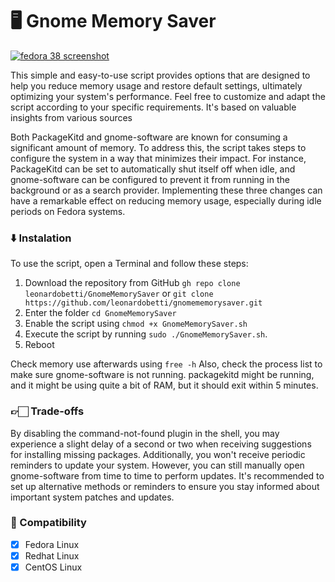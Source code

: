 # 🖥 Gnome Memory Saver

[![fedora 38 screenshot](https://news.itsfoss.com/content/images/2023/02/fedora-38.jpg)](https://news.itsfoss.com/content/images/2023/02/fedora-38.jpg)  

This simple and easy-to-use script provides options that are designed to help you reduce memory usage and restore default settings, ultimately optimizing your system's performance. Feel free to customize and adapt the script according to your specific requirements. It's based on valuable insights from various sources

Both PackageKitd and gnome-software are known for consuming a significant amount of memory. To address this, the script takes steps to configure the system in a way that minimizes their impact. For instance, PackageKitd can be set to automatically shut itself off when idle, and gnome-software can be configured to prevent it from running in the background or as a search provider. Implementing these three changes can have a remarkable effect on reducing memory usage, especially during idle periods on Fedora systems.

### ⬇️ Instalation
To use the script, open a Terminal and follow these steps:
1. Download the repository from GitHub `gh repo clone leonardobetti/GnomeMemorySaver` or `git clone https://github.com/leonardobetti/gnomememorysaver.git`
3. Enter the folder `cd GnomeMemorySaver`
4. Enable the script using `chmod +x GnomeMemorySaver.sh`
5. Execute the script by running `sudo ./GnomeMemorySaver.sh`.
6. Reboot

Check memory use afterwards using `free -h` Also, check the process list to make sure gnome-software is not running. packagekitd might be running, and it might be using quite a bit of RAM, but it should exit within 5 minutes.

### 👉🏻 Trade-offs 
By disabling the command-not-found plugin in the shell, you may experience a slight delay of a second or two when receiving suggestions for installing missing packages. Additionally, you won't receive periodic reminders to update your system. However, you can still manually open gnome-software from time to time to perform updates. It's recommended to set up alternative methods or reminders to ensure you stay informed about important system patches and updates.

### 🔧 Compatibility
- [x] Fedora Linux
- [x] Redhat Linux
- [x] CentOS Linux

